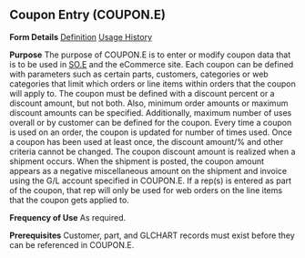 ## Coupon Entry (COUPON.E)
<PageHeader />

**Form Details**
[Definition](../COUPON-E-1/README.md)
[Usage History](../COUPON-E-2/README.md)

**Purpose**
The purpose of COUPON.E is to enter or modify coupon data that is to be used
in [SO.E](../SO-E/README.md) and the eCommerce site. Each coupon can be defined with
parameters such as certain parts, customers, categories or web categories that
limit which orders or line items within orders that the coupon will apply to.
The coupon must be defined with a discount percent or a discount amount, but
not both. Also, minimum order amounts or maximum discount amounts can be
specified. Additionally, maximum number of uses overall or by customer can be
defined for the coupon.
Every time a coupon is used on an order, the coupon is updated for number of
times used. Once a coupon has been used at least once, the discount amount/%
and other criteria cannot be changed.
The coupon discount amount is realized when a shipment occurs. When the
shipment is posted, the coupon amount appears as a negative miscellaneous
amount on the shipment and invoice using the G/L account specified in
COUPON.E.
If a rep(s) is entered as part of the coupon, that rep will only be used for
web orders on the line items that the coupon gets applied to.

**Frequency of Use**
As required.

**Prerequisites**
Customer, part, and GLCHART records must exist before they can be referenced
in COUPON.E.

<badge text= "Version 8.10.57 " vertical="middle" />

<PageFooter />
